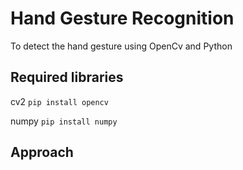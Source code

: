 # Hand Gesture Recognition
To detect the hand gesture using OpenCv and Python
## Required libraries 
cv2 
``` pip install opencv ```

numpy
``` pip install numpy ```
## Approach
